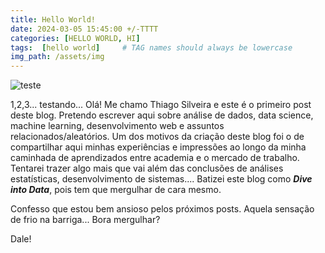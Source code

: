 ```yaml
---
title: Hello World!
date: 2024-03-05 15:45:00 +/-TTTT
categories: [HELLO WORLD, HI]
tags:  [hello world]     # TAG names should always be lowercase
img_path: /assets/img
---
```



![teste](2024-03-04-header.png)

1,2,3... testando... Olá! Me chamo Thiago Silveira e este é o primeiro post deste blog. Pretendo escrever aqui sobre análise de dados, data science, machine learning, desenvolvimento web e assuntos relacionados/aleatórios. Um dos motivos da criação deste blog foi o de compartilhar aqui minhas experiências e impressões ao longo da minha caminhada de aprendizados entre academia e o mercado de trabalho. Tentarei trazer algo mais que vai além das conclusões de análises estatísticas, desenvolvimento de sistemas....
Batizei este blog como ***Dive into Data***, pois tem que mergulhar de cara mesmo.

Confesso que estou bem ansioso pelos próximos posts. Aquela sensação de frio na barriga... Bora mergulhar?

Dale!




